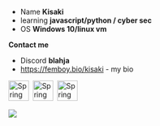      
- Name **Kisaki**
- learning **javascript/python / cyber sec**
- OS **Windows 10/linux vm**

**Contact me**
- Discord **blahja**
- https://femboy.bio/kisaki - my bio


<img src="https://media.tenor.com/UvvgjxTnagUAAAAM/cat-meow.gif" title="Spring" alt="Spring" width="40" height="40"/>&nbsp;
<img src="https://media.tenor.com/UvvgjxTnagUAAAAM/cat-meow.gif" title="Spring" alt="Spring" width="40" height="40"/>&nbsp;
<img src="https://media.tenor.com/UvvgjxTnagUAAAAM/cat-meow.gif" title="Spring" alt="Spring" width="40" height="40"/>&nbsp;

![](https://komarev.com/ghpvc/?username=kisakimeowr&color=blue&style=flat-square)

<!---
